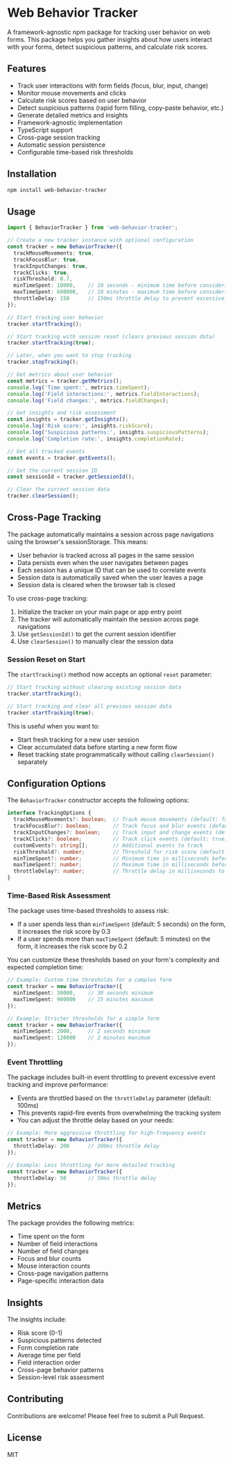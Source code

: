 # Web Behavior Tracker

A framework-agnostic npm package for tracking user behavior on web forms. This package helps you gather insights about how users interact with your forms, detect suspicious patterns, and calculate risk scores.

## Features

- Track user interactions with form fields (focus, blur, input, change)
- Monitor mouse movements and clicks
- Calculate risk scores based on user behavior
- Detect suspicious patterns (rapid form filling, copy-paste behavior, etc.)
- Generate detailed metrics and insights
- Framework-agnostic implementation
- TypeScript support
- Cross-page session tracking
- Automatic session persistence
- Configurable time-based risk thresholds

## Installation

```bash
npm install web-behavior-tracker
```

## Usage

```typescript
import { BehaviorTracker } from 'web-behavior-tracker';

// Create a new tracker instance with optional configuration
const tracker = new BehaviorTracker({
  trackMouseMovements: true,
  trackFocusBlur: true,
  trackInputChanges: true,
  trackClicks: true,
  riskThreshold: 0.7,
  minTimeSpent: 10000,    // 10 seconds - minimum time before considering it suspicious
  maxTimeSpent: 600000,   // 10 minutes - maximum time before considering it suspicious
  throttleDelay: 150      // 150ms throttle delay to prevent excessive event tracking
});

// Start tracking user behavior
tracker.startTracking();

// Start tracking with session reset (clears previous session data)
tracker.startTracking(true);

// Later, when you want to stop tracking
tracker.stopTracking();

// Get metrics about user behavior
const metrics = tracker.getMetrics();
console.log('Time spent:', metrics.timeSpent);
console.log('Field interactions:', metrics.fieldInteractions);
console.log('Field changes:', metrics.fieldChanges);

// Get insights and risk assessment
const insights = tracker.getInsights();
console.log('Risk score:', insights.riskScore);
console.log('Suspicious patterns:', insights.suspiciousPatterns);
console.log('Completion rate:', insights.completionRate);

// Get all tracked events
const events = tracker.getEvents();

// Get the current session ID
const sessionId = tracker.getSessionId();

// Clear the current session data
tracker.clearSession();
```

## Cross-Page Tracking

The package automatically maintains a session across page navigations using the browser's sessionStorage. This means:

- User behavior is tracked across all pages in the same session
- Data persists even when the user navigates between pages
- Each session has a unique ID that can be used to correlate events
- Session data is automatically saved when the user leaves a page
- Session data is cleared when the browser tab is closed

To use cross-page tracking:

1. Initialize the tracker on your main page or app entry point
2. The tracker will automatically maintain the session across page navigations
3. Use `getSessionId()` to get the current session identifier
4. Use `clearSession()` to manually clear the session data

### Session Reset on Start

The `startTracking()` method now accepts an optional `reset` parameter:

```typescript
// Start tracking without clearing existing session data
tracker.startTracking();

// Start tracking and clear all previous session data
tracker.startTracking(true);
```

This is useful when you want to:
- Start fresh tracking for a new user session
- Clear accumulated data before starting a new form flow
- Reset tracking state programmatically without calling `clearSession()` separately

## Configuration Options

The `BehaviorTracker` constructor accepts the following options:

```typescript
interface TrackingOptions {
  trackMouseMovements?: boolean;  // Track mouse movements (default: false)
  trackFocusBlur?: boolean;       // Track focus and blur events (default: true)
  trackInputChanges?: boolean;    // Track input and change events (default: true)
  trackClicks?: boolean;          // Track click events (default: true)
  customEvents?: string[];        // Additional events to track
  riskThreshold?: number;         // Threshold for risk score (default: 0.7)
  minTimeSpent?: number;          // Minimum time in milliseconds before considering it suspicious (default: 5000ms)
  maxTimeSpent?: number;          // Maximum time in milliseconds before considering it suspicious (default: 300000ms)
  throttleDelay?: number;         // Throttle delay in milliseconds to prevent excessive event tracking (default: 100ms)
}
```

### Time-Based Risk Assessment

The package uses time-based thresholds to assess risk:

- If a user spends less than `minTimeSpent` (default: 5 seconds) on the form, it increases the risk score by 0.3
- If a user spends more than `maxTimeSpent` (default: 5 minutes) on the form, it increases the risk score by 0.2

You can customize these thresholds based on your form's complexity and expected completion time:

```typescript
// Example: Custom time thresholds for a complex form
const tracker = new BehaviorTracker({
  minTimeSpent: 30000,    // 30 seconds minimum
  maxTimeSpent: 900000    // 15 minutes maximum
});

// Example: Stricter thresholds for a simple form
const tracker = new BehaviorTracker({
  minTimeSpent: 2000,     // 2 seconds minimum
  maxTimeSpent: 120000    // 2 minutes maximum
});
```

### Event Throttling

The package includes built-in event throttling to prevent excessive event tracking and improve performance:

- Events are throttled based on the `throttleDelay` parameter (default: 100ms)
- This prevents rapid-fire events from overwhelming the tracking system
- You can adjust the throttle delay based on your needs:

```typescript
// Example: More aggressive throttling for high-frequency events
const tracker = new BehaviorTracker({
  throttleDelay: 200      // 200ms throttle delay
});

// Example: Less throttling for more detailed tracking
const tracker = new BehaviorTracker({
  throttleDelay: 50       // 50ms throttle delay
});
```

## Metrics

The package provides the following metrics:

- Time spent on the form
- Number of field interactions
- Number of field changes
- Focus and blur counts
- Mouse interaction counts
- Cross-page navigation patterns
- Page-specific interaction data

## Insights

The insights include:

- Risk score (0-1)
- Suspicious patterns detected
- Form completion rate
- Average time per field
- Field interaction order
- Cross-page behavior patterns
- Session-level risk assessment

## Contributing

Contributions are welcome! Please feel free to submit a Pull Request.

## License

MIT 